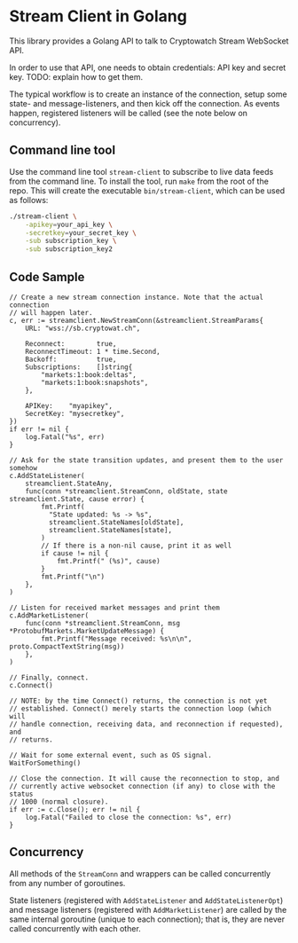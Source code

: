 # Stream Client in Golang

This library provides a Golang API to talk to Cryptowatch Stream WebSocket
API.

In order to use that API, one needs to obtain credentials: API key and secret
key. TODO: explain how to get them.

The typical workflow is to create an instance of the connection, setup some
state- and message-listeners, and then kick off the connection. As events
happen, registered listeners will be called (see the note below on
concurrency).

## Command line tool
Use the command line tool `stream-client` to subscribe to live data feeds from the command line. To install the tool, run `make` from the root of the repo. This will create the executable `bin/stream-client`, which can be used as follows:
```bash
./stream-client \
    -apikey=your_api_key \
    -secretkey=your_secret_key \
    -sub subscription_key \
    -sub subscription_key2
```

## Code Sample

```golang
// Create a new stream connection instance. Note that the actual connection
// will happen later.
c, err := streamclient.NewStreamConn(&streamclient.StreamParams{
	URL: "wss://sb.cryptowat.ch",

	Reconnect:        true,
	ReconnectTimeout: 1 * time.Second,
	Backoff:          true,
	Subscriptions:    []string{
		"markets:1:book:deltas",
		"markets:1:book:snapshots",
	},

	APIKey:    "myapikey",
	SecretKey: "mysecretkey",
})
if err != nil {
	log.Fatal("%s", err)
}

// Ask for the state transition updates, and present them to the user somehow
c.AddStateListener(
	streamclient.StateAny,
	func(conn *streamclient.StreamConn, oldState, state streamclient.State, cause error) {
		fmt.Printf(
		  "State updated: %s -> %s",
		  streamclient.StateNames[oldState],
		  streamclient.StateNames[state],
		)
		// If there is a non-nil cause, print it as well
		if cause != nil {
			fmt.Printf(" (%s)", cause)
		}
		fmt.Printf("\n")
	},
)

// Listen for received market messages and print them
c.AddMarketListener(
	func(conn *streamclient.StreamConn, msg *ProtobufMarkets.MarketUpdateMessage) {
		fmt.Printf("Message received: %s\n\n", proto.CompactTextString(msg))
	},
)

// Finally, connect.
c.Connect()

// NOTE: by the time Connect() returns, the connection is not yet
// established. Connect() merely starts the connection loop (which will
// handle connection, receiving data, and reconnection if requested), and
// returns.

// Wait for some external event, such as OS signal.
WaitForSomething()

// Close the connection. It will cause the reconnection to stop, and
// currently active websocket connection (if any) to close with the status
// 1000 (normal closure).
if err := c.Close(); err != nil {
	log.Fatal("Failed to close the connection: %s", err)
}
```

## Concurrency

All methods of the `StreamConn` and wrappers can be called concurrently from
any number of goroutines.

State listeners (registered with `AddStateListener` and `AddStateListenerOpt`)
and message listeners (registered with `AddMarketListener`) are called by the
same internal goroutine (unique to each connection); that is, they are never
called concurrently with each other.
